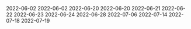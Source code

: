 
2022-06-02
2022-06-02
2022-06-20
2022-06-20
2022-06-21
2022-06-22
2022-06-23
2022-06-24
2022-06-28
2022-07-06
2022-07-14
2022-07-18
2022-07-19
